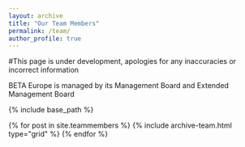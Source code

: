 ```yaml
---
layout: archive
title: "Our Team Members"
permalink: /team/
author_profile: true
---
```


#This page is under development, apologies for any inaccuracies or incorrect information

BETA Europe is managed by its Management Board and Extended Management Board





{% include base_path %}

<div class="grid__wrapper grid__partners">
  {% for post in site.teammembers %}
    {% include archive-team.html type="grid" %}
  {% endfor %}
</div>
